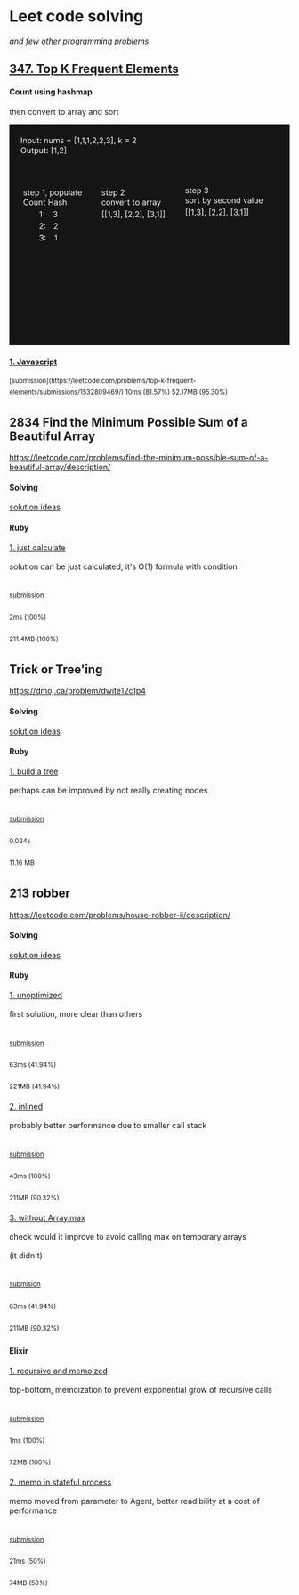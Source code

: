# Leet code solving  
*and few other programming problems*

## [347. Top K Frequent Elements](https://leetcode.com/problems/top-k-frequent-elements/description/)

#### Count using hashmap
then convert to array and sort

![img](./347-top-k-frequent/1-count-in-map.png)

#### [1. Javascript](./347-top-k-frequent/1-js/solution.js)
<sup>  
[submission](https://leetcode.com/problems/top-k-frequent-elements/submissions/1532809469/)  
10ms (81.57%)  
52.17MB (95.30%)  
</sup>



















## 2834 Find the Minimum Possible Sum of a Beautiful Array
https://leetcode.com/problems/find-the-minimum-possible-sum-of-a-beautiful-array/description/

#### Solving
[solution ideas](./2834-sum-beautiful/solving.md)<br>

#### Ruby
[1. just calculate](./2834-sum-beautiful/1-rb/solution.rb)<br>  
solution can be just calculated, it's O(1) formula with condition<br>  
<sup>  
[submission](https://leetcode.com/submissions/detail/1397630686/)<br>  
2ms (100%)<br>  
211.4MB (100%)  
</sup>

## Trick or Tree'ing
https://dmoj.ca/problem/dwite12c1p4

#### Solving
[solution ideas](./dwite12c1p4/solving.md)<br>

#### Ruby
[1. build a tree](./dwite12c1p4/1-rb/solution.rb)<br>  
perhaps can be improved by not really creating nodes<br>  
<sup>  
[submission](https://dmoj.ca/submission/6695557)<br>  
0.024s<br>  
11.16 MB  
</sup>

## 213 robber
https://leetcode.com/problems/house-robber-ii/description/

#### Solving
[solution ideas](./213-robber/solving.md)<br>

#### Ruby
[1. unoptimized](./213-robber/1-rb/solution.rb)<br>  
first solution, more clear than others<br>  
<sup>  
[submission](https://leetcode.com/submissions/detail/1397543026/)<br>  
63ms (41.94%)<br>  
221MB (41.94%)  
</sup>

[2. inlined](./213-robber/2-rb/solution.rb)<br>  
probably better performance due to smaller call stack<br>  
<sup>  
[submission](https://leetcode.com/submissions/detail/1397630686/)<br>  
43ms (100%)<br>  
211MB (90.32%)  
</sup>

[3. without Array.max](./213-robber/3-rb/solution.rb)<br>  
check would it improve to avoid calling max on temporary arrays<br>  
(it didn't)<br>  
<sup>  
[submision](https://leetcode.com/submissions/detail/1397606332/)<br>  
63ms (41.94%)<br>  
211MB (90.32%)  
</sup>

#### Elixir
[1. recursive and memoized](./213-robber/4-ex/lib/solution.ex)<br>  
top-bottom, memoization to prevent exponential grow of recursive calls<br>  
<sup>  
[submission](https://leetcode.com/submissions/detail/1400044490/)<br>  
1ms (100%)<br>  
72MB (100%)  
</sup>

[2. memo in stateful process](./213-robber/5-ex/lib/solution.ex)<br>  
memo moved from parameter to Agent, better readibility at a cost of performance<br>  
<sup>  
[submission](https://leetcode.com/submissions/detail/1404058373/)<br>  
21ms (50%)<br>  
74MB (50%)  
</sup>

